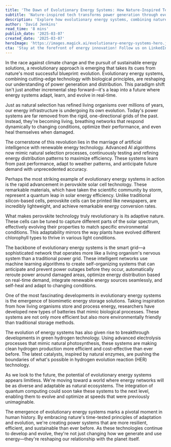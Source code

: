 ```yaml
---
title: 'The Dawn of Evolutionary Energy Systems: How Nature-Inspired Technologies Are Revolutionizing Power Generation'
subtitle: 'Nature-inspired tech transforms power generation through evolutionary systems'
description: 'Explore how evolutionary energy systems, combining nature-inspired technologies with cutting-edge AI, are revolutionizing power generation. From adaptive perovskite solar cells to biomimetic storage solutions, discover how these systems are creating a more sustainable and efficient energy future.'
author: 'David Jenkins'
read_time: '8 mins'
publish_date: '2025-03-07'
created_date: '2025-03-07'
heroImage: 'https://images.magick.ai/evolutionary-energy-systems-hero.jpg'
cta: 'Stay at the forefront of energy innovation! Follow us on LinkedIn for daily updates on revolutionary technologies shaping our sustainable future!'
---
```


In the race against climate change and the pursuit of sustainable energy solutions, a revolutionary approach is emerging that takes its cues from nature's most successful blueprint: evolution. Evolutionary energy systems, combining cutting-edge technology with biological principles, are reshaping our understanding of power generation and distribution. This paradigm shift isn't just another incremental step forward—it's a leap into a future where energy systems adapt, learn, and evolve in real-time.

Just as natural selection has refined living organisms over millions of years, our energy infrastructure is undergoing its own evolution. Today's power systems are far removed from the rigid, one-directional grids of the past. Instead, they're becoming living, breathing networks that respond dynamically to changing conditions, optimize their performance, and even heal themselves when damaged.

The cornerstone of this revolution lies in the marriage of artificial intelligence with renewable energy technology. Advanced AI algorithms now mimic natural selection processes, continuously testing and refining energy distribution patterns to maximize efficiency. These systems learn from past performance, adapt to weather patterns, and anticipate future demand with unprecedented accuracy.

Perhaps the most striking example of evolutionary energy systems in action is the rapid advancement in perovskite solar cell technology. These remarkable materials, which have taken the scientific community by storm, represent a quantum leap in solar energy efficiency. Unlike traditional silicon-based cells, perovskite cells can be printed like newspapers, are incredibly lightweight, and achieve remarkable energy conversion rates.

What makes perovskite technology truly revolutionary is its adaptive nature. These cells can be tuned to capture different parts of the solar spectrum, effectively evolving their properties to match specific environmental conditions. This adaptability mirrors the way plants have evolved different chlorophyll types to thrive in various light conditions.

The backbone of evolutionary energy systems is the smart grid—a sophisticated network that operates more like a living organism's nervous system than a traditional power grid. These intelligent networks use machine learning algorithms to create self-organizing systems that can anticipate and prevent power outages before they occur, automatically reroute power around damaged areas, optimize energy distribution based on real-time demand, integrate renewable energy sources seamlessly, and self-heal and adapt to changing conditions.

One of the most fascinating developments in evolutionary energy systems is the emergence of biomimetic energy storage solutions. Taking inspiration from how living organisms store and process energy, researchers have developed new types of batteries that mimic biological processes. These systems are not only more efficient but also more environmentally friendly than traditional storage methods.

The evolution of energy systems has also given rise to breakthrough developments in green hydrogen technology. Using advanced electrolysis processes that mimic natural photosynthesis, these systems are making clean hydrogen production more efficient and cost-effective than ever before. The latest catalysts, inspired by natural enzymes, are pushing the boundaries of what's possible in hydrogen evolution reaction (HER) technology.

As we look to the future, the potential of evolutionary energy systems appears limitless. We're moving toward a world where energy networks will be as diverse and adaptable as natural ecosystems. The integration of quantum computing could soon take these systems to the next level, enabling them to evolve and optimize at speeds that were previously unimaginable.

The emergence of evolutionary energy systems marks a pivotal moment in human history. By embracing nature's time-tested principles of adaptation and evolution, we're creating power systems that are more resilient, efficient, and sustainable than ever before. As these technologies continue to develop and evolve, they're not just changing how we generate and use energy—they're reshaping our relationship with the planet itself.